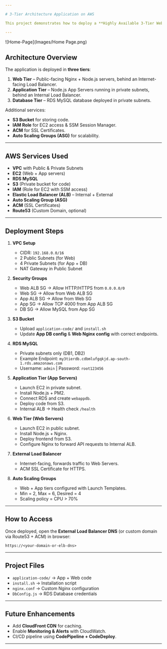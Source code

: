 ```yaml
---

# 3-Tier Architecture Application on AWS

This project demonstrates how to deploy a **Highly Available 3-Tier Web Application** on AWS using services like **VPC, EC2, RDS, Load Balancers, Auto Scaling Groups, and S3**.

---
```

![Home-Page](Images/Home Page.png)

## Architecture Overview

The application is deployed in **three tiers**:

1. **Web Tier** – Public-facing Nginx + Node.js servers, behind an Internet-facing Load Balancer.
2. **Application Tier** – Node.js App Servers running in private subnets, behind an Internal Load Balancer.
3. **Database Tier** – RDS MySQL database deployed in private subnets.

Additional services:

* **S3 Bucket** for storing code.
* **IAM Role** for EC2 access & SSM Session Manager.
* **ACM** for SSL Certificates.
* **Auto Scaling Groups (ASG)** for scalability.

---

##  AWS Services Used

* **VPC** with Public & Private Subnets
* **EC2** (Web + App servers)
* **RDS MySQL**
* **S3** (Private bucket for code)
* **IAM** (Role for EC2 with SSM access)
* **Elastic Load Balancer (ALB)** – Internal + External
* **Auto Scaling Group (ASG)**
* **ACM** (SSL Certificates)
* **Route53** (Custom Domain, optional)

---

##  Deployment Steps

1. **VPC Setup**

   * CIDR: `192.168.0.0/16`
   * 2 Public Subnets (for Web)
   * 4 Private Subnets (for App + DB)
   * NAT Gateway in Public Subnet

2. **Security Groups**

   * Web ALB SG → Allow HTTP/HTTPS from `0.0.0.0/0`
   * Web SG → Allow from Web ALB SG
   * App ALB SG → Allow from Web SG
   * App SG → Allow TCP 4000 from App ALB SG
   * DB SG → Allow MySQL from App SG

3. **S3 Bucket**

   * Upload `application-code/` and `install.sh`
   * Update **App DB config** & **Web Nginx config** with correct endpoints.

4. **RDS MySQL**

   * Private subnets only (DB1, DB2)
   * Example Endpoint: `my3tierdb.cdbmlufgqkjd.ap-south-1.rds.amazonaws.com`
   * Username: `admin` | Password: `root123456`

5. **Application Tier (App Servers)**

   * Launch EC2 in private subnet.
   * Install Node.js + PM2.
   * Connect RDS and create `webappdb`.
   * Deploy code from S3.
   * Internal ALB → Health check `/health`

6. **Web Tier (Web Servers)**

   * Launch EC2 in public subnet.
   * Install Node.js + Nginx.
   * Deploy frontend from S3.
   * Configure Nginx to forward API requests to Internal ALB.

7. **External Load Balancer**

   * Internet-facing, forwards traffic to Web Servers.
   * ACM SSL Certificate for HTTPS.

8. **Auto Scaling Groups**

   * Web + App tiers configured with Launch Templates.
   * Min = 2, Max = 6, Desired = 4
   * Scaling policy = CPU > 70%

---

##  How to Access

Once deployed, open the **External Load Balancer DNS** (or custom domain via Route53 + ACM) in browser:

```
https://<your-domain-or-elb-dns>
```

---

##  Project Files

* `application-code/` → App + Web code
* `install.sh` → Installation script
* `nginx.conf` → Custom Nginx configuration
* `DbConfig.js` → RDS Database credentials

---

##  Future Enhancements

* Add **CloudFront CDN** for caching.
* Enable **Monitoring & Alerts** with CloudWatch.
* CI/CD pipeline using **CodePipeline + CodeDeploy**.

---

